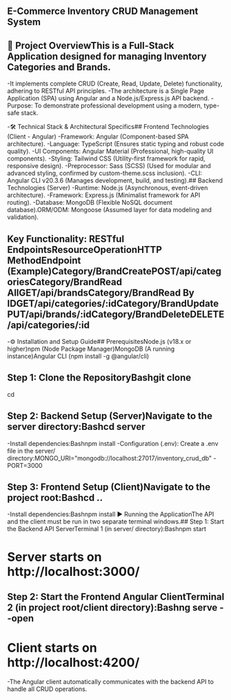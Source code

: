
## E-Commerce Inventory CRUD Management System
## 🚀 Project OverviewThis is a Full-Stack Application designed for managing Inventory Categories and Brands.
 -It implements complete CRUD (Create, Read, Update, Delete) functionality, adhering to RESTful API principles.
 -The architecture is a Single Page Application (SPA) using Angular and a Node.js/Express.js API backend.
 -Purpose: To demonstrate professional development using a modern, type-safe stack.
 
 -🛠️ Technical Stack & Architectural Specifics## Frontend Technologies (Client - Angular)
 -Framework: Angular (Component-based SPA architecture).
 -Language: TypeScript (Ensures static typing and robust code quality).
 -UI Components: Angular Material (Professional, high-quality UI components).
 -Styling: Tailwind CSS (Utility-first framework for rapid, responsive design).
 -Preprocessor: Sass (SCSS) (Used for modular and advanced styling, confirmed by custom-theme.scss inclusion).
 -CLI: Angular CLI v20.3.6 (Manages development, build, and testing).## Backend Technologies (Server)
 -Runtime: Node.js (Asynchronous, event-driven architecture).
 -Framework: Express.js (Minimalist framework for API routing).
 -Database: MongoDB (Flexible NoSQL document database).ORM/ODM: Mongoose (Assumed layer for data modeling and validation).
 
 ## Key Functionality: RESTful EndpointsResourceOperationHTTP MethodEndpoint (Example)Category/BrandCreatePOST/api/categoriesCategory/BrandRead AllGET/api/brandsCategory/BrandRead By IDGET/api/categories/:idCategory/BrandUpdatePUT/api/brands/:idCategory/BrandDeleteDELETE/api/categories/:id
 -⚙️ Installation and Setup Guide## PrerequisitesNode.js (v18.x or higher)npm (Node Package Manager)MongoDB (A running instance)Angular CLI (npm install -g @angular/cli)
## Step 1: Clone the RepositoryBashgit clone <your-repository-url>
cd <your-repository-name>
## Step 2: Backend Setup (Server)Navigate to the server directory:Bashcd server
-Install dependencies:Bashnpm install
-Configuration (.env): Create a .env file in the server/ directory:MONGO_URI="mongodb://localhost:27017/inventory_crud_db"
-PORT=3000
## Step 3: Frontend Setup (Client)Navigate to the project root:Bashcd ..
-Install dependencies:Bashnpm install
▶️ Running the ApplicationThe API and the client must be run in two separate terminal windows.## Step 1: Start the Backend API ServerTerminal 1 (in server/ directory):Bashnpm start
# Server starts on http://localhost:3000/
## Step 2: Start the Frontend Angular ClientTerminal 2 (in project root/client directory):Bashng serve --open
# Client starts on http://localhost:4200/
-The Angular client automatically communicates with the backend API to handle all CRUD operations.
